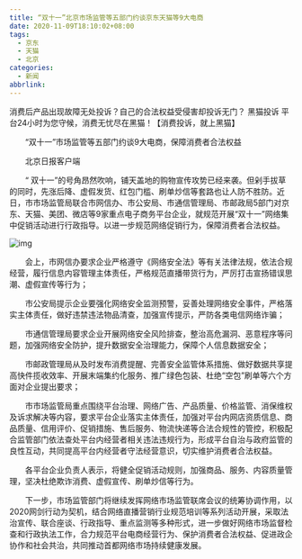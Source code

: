 ```yaml
---
title: “双十一”北京市场监管等五部门约谈京东天猫等9大电商
date: 2020-11-09T18:10:02+08:00
tags:
  - 京东
  - 天猫
  - 北京
categories:
  - 新闻
abbrlink:
---
```


消费后产品出现故障无处投诉？自己的合法权益受侵害却投诉无门？ 黑猫投诉 平台24小时为您守候，消费无忧尽在黑猫！【消费投诉，就上黑猫】

　　“双十一”市场监管等五部门约谈9大电商，保障消费者合法权益

　　北京日报客户端

　　“ 双十一”的号角昂然吹响，铺天盖地的购物宣传攻势已经来袭。但剁手拔草的同时，先涨后降、虚假发货、红包门槛、刷单炒信等套路也让人防不胜防。近日，市市场监管局联合市网信办、市公安局、市通信管理局、市邮政局5部门对京东、天猫、美团、微店等9家重点电子商务平台企业，就规范开展“双十一”网络集中促销活动进行行政指导。以进一步规范网络促销行为，保障消费者合法权益。

![img](https://cdn.jsdelivr.net/gh/yakeing/Documentation@main/Hexo/images/5fd5-kcieyvz4964643.jpg)

　　会上，市网信办要求企业严格遵守《网络安全法》等有关法律法规，依法合规经营，履行信息内容管理主体责任，严格规范直播带货行为，严厉打击宣扬错误思潮、虚假宣传等行为；

　　市公安局提示企业要强化网络安全监测预警，妥善处理网络安全事件，严格落实主体责任，做好违禁违法物品清查，加强宣传提示，严防各类电信网络诈骗；

　　市通信管理局要求企业开展网络安全风险排查，整治高危漏洞、恶意程序等问题，加强网络安全防护，提升数据安全治理能力，保障个人信息数据安全；

　　市邮政管理局从及时发布消费提醒、完善安全监管体系措施、做好数据共享提高快件揽收效率、开展末端集约化服务、推广绿色包装、杜绝“空包”刷单等六个方面对企业提出要求；

　　市市场监管局重点围绕平台治理、网络广告、产品质量、价格监管、消保维权及诉求解决等内容，要求平台企业落实主体责任，加强对平台内网店资质信息、商品质量、信用评价、促销措施、售后服务、物流快递等合法合规性的管控，积极配合监管部门依法查处平台内经营者相关违法违规行为，形成平台自治与政府监管的良性互动，共同提高平台内经营者守法经营意识，切实维护消费者合法权益。

　　各平台企业负责人表示，将健全促销活动规则，加强商品、服务、内容质量管理，坚决杜绝欺诈消费、虚假宣传、刷单炒信等行为。

　　下一步，市场监管部门将继续发挥网络市场监管联席会议的统筹协调作用，以2020网剑行动为契机，结合网络直播营销行业规范培训等系列活动开展，采取法治宣传、联合座谈、行政指导、重点监测等多种形式，进一步做好网络市场监督检查和行政执法工作，合力规范平台电商经营行为、保护消费者合法权益、促进政企协作和社会共治，共同推动首都网络市场持续健康发展。